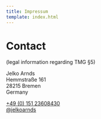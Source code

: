 ```yaml
---
title: Impressum
template: index.html
---
```


# Contact
(legal information regarding TMG §5)

Jelko Arnds<br/>
Hemmstraße 161<br/>
28215 Bremen<br/>
Germany<br/>

[+49 (0) 151 23608430](tel:004915123608430)<br/>
[@jelkoarnds](http://twitter.com/jelkoarnds)
